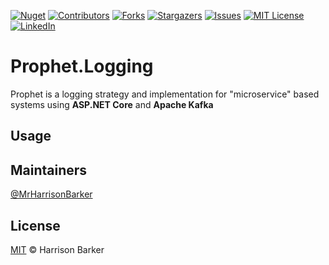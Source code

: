 [![Nuget][nuget-shield]][nuget-shield]
[![Contributors][contributors-shield]][contributors-url]
[![Forks][forks-shield]][forks-url]
[![Stargazers][stars-shield]][stars-url]
[![Issues][issues-shield]][issues-url]
[![MIT License][license-shield]][license-url]
[![LinkedIn][linkedin-shield]][linkedin-url]

# Prophet.Logging

Prophet is a logging strategy and implementation for "microservice" based systems using **ASP.NET Core** and **Apache Kafka**

## Usage


## Maintainers

[@MrHarrisonBarker](https://github.com/MrHarrisonBarker)

## License

[MIT](LICENSE) © Harrison Barker


<!-- MARKDOWN LINKS & IMAGES -->
<!-- https://www.markdownguide.org/basic-syntax/#reference-style-links -->
[nuget-url]: https://www.nuget.org/packages/Prophet.Logging/
[nuget-shield]: https://img.shields.io/nuget/dt/Prophet.Logging?style=for-the-badge
[contributors-shield]: https://img.shields.io/github/contributors/MrHarrisonBarker/repo.svg?style=for-the-badge
[contributors-url]: https://github.com/MrHarrisonBarker/Prophet.Logging/graphs/contributors
[forks-shield]: https://img.shields.io/github/forks/MrHarrisonBarker/repo.svg?style=for-the-badge
[forks-url]: https://github.com/MrHarrisonBarker/Prophet.Logging/network/members
[stars-shield]: https://img.shields.io/github/stars/MrHarrisonBarker/repo.svg?style=for-the-badge
[stars-url]: https://github.com/MrHarrisonBarker/Prophet.Logging/stargazers
[issues-shield]: https://img.shields.io/github/issues/MrHarrisonBarker/repo.svg?style=for-the-badge
[issues-url]: https://github.com/MrHarrisonBarker/Prophet.Logging/issues
[license-shield]: https://img.shields.io/github/license/MrHarrisonBarker/repo.svg?style=for-the-badge
[license-url]: https://github.com/MrHarrisonBarker/Prophet.Logging/blob/master/LICENSE.txt
[linkedin-shield]: https://img.shields.io/badge/-LinkedIn-black.svg?style=for-the-badge&logo=linkedin&colorB=555
[linkedin-url]: https://www.linkedin.com/in/harrisonbarker
